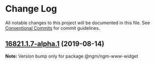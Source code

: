 # Change Log

All notable changes to this project will be documented in this file.
See [Conventional Commits](https://conventionalcommits.org) for commit guidelines.

## [16821.1.7-alpha.1](https://github.com/LeiJinLiang/lerna_repo_demo/compare/@ngm/ngm-www-widget@16821.1.7-alpha.0...@ngm/ngm-www-widget@16821.1.7-alpha.1) (2019-08-14)

**Note:** Version bump only for package @ngm/ngm-www-widget
